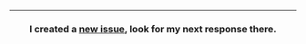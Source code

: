 <hr>
<h3 align="center">I created a <a href="{{ url }}">new issue</a>, look for my next response there.</h3>
